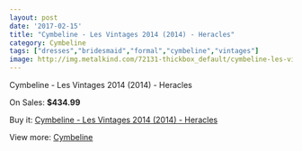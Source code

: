 ```yaml
---
layout: post
date: '2017-02-15'
title: "Cymbeline - Les Vintages 2014 (2014) - Heracles"
category: Cymbeline
tags: ["dresses","bridesmaid","formal","cymbeline","vintages"]
image: http://img.metalkind.com/72131-thickbox_default/cymbeline-les-vintages-2014-2014-heracles.jpg
---
```

Cymbeline - Les Vintages 2014 (2014) - Heracles

On Sales: **$434.99**
<a href="https://www.metalkind.com/en/cymbeline/17901-cymbeline-les-vintages-2014-2014-heracles.html"><amp-img layout="responsive" width="600" height="600" src="//img.metalkind.com/72131-thickbox_default/cymbeline-les-vintages-2014-2014-heracles.jpg" alt="Cymbeline - Les Vintages 2014 (2014) - Heracles 0" /></a>
<a href="https://www.metalkind.com/en/cymbeline/17901-cymbeline-les-vintages-2014-2014-heracles.html"><amp-img layout="responsive" width="600" height="600" src="//img.metalkind.com/72132-thickbox_default/cymbeline-les-vintages-2014-2014-heracles.jpg" alt="Cymbeline - Les Vintages 2014 (2014) - Heracles 1" /></a>
<a href="https://www.metalkind.com/en/cymbeline/17901-cymbeline-les-vintages-2014-2014-heracles.html"><amp-img layout="responsive" width="600" height="600" src="//img.metalkind.com/72133-thickbox_default/cymbeline-les-vintages-2014-2014-heracles.jpg" alt="Cymbeline - Les Vintages 2014 (2014) - Heracles 2" /></a>

Buy it: [Cymbeline - Les Vintages 2014 (2014) - Heracles](https://www.metalkind.com/en/cymbeline/17901-cymbeline-les-vintages-2014-2014-heracles.html "Cymbeline - Les Vintages 2014 (2014) - Heracles")

View more: [Cymbeline](https://www.metalkind.com/en/37-cymbeline "Cymbeline")